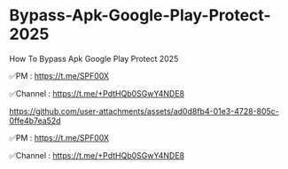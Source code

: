 # Bypass-Apk-Google-Play-Protect-2025
How To Bypass Apk Google Play Protect 2025


✅PM : https://t.me/SPF00X

✅Channel : https://t.me/+PdtHQb0SGwY4NDE8





https://github.com/user-attachments/assets/ad0d8fb4-01e3-4728-805c-0ffe4b7ea52d




✅PM : https://t.me/SPF00X

✅Channel : https://t.me/+PdtHQb0SGwY4NDE8




